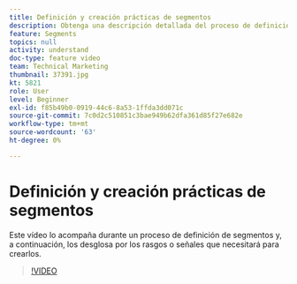 ```yaml
---
title: Definición y creación prácticas de segmentos
description: Obtenga una descripción detallada del proceso de definición de segmentos y, a continuación, desglose por los rasgos o señales que necesita para crearlos.
feature: Segments
topics: null
activity: understand
doc-type: feature video
team: Technical Marketing
thumbnail: 37391.jpg
kt: 5821
role: User
level: Beginner
exl-id: f85b49b0-0919-44c6-8a53-1ffda3dd071c
source-git-commit: 7c0d2c510851c3bae949b62dfa361d85f27e682e
workflow-type: tm+mt
source-wordcount: '63'
ht-degree: 0%

---
```


# Definición y creación prácticas de segmentos

Este vídeo lo acompaña durante un proceso de definición de segmentos y, a continuación, los desglosa por los rasgos o señales que necesitará para crearlos.

>[!VIDEO](https://video.tv.adobe.com/v/37391/?quality=12&learn=on)
